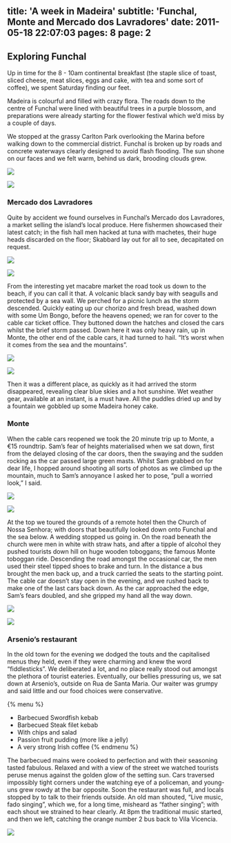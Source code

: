 title: 'A week in Madeira'
subtitle: 'Funchal, Monte and Mercado dos Lavradores'
date: 2011-05-18 22:07:03
pages: 8
page: 2
---

## Exploring Funchal

Up in time for the 8 - 10am continental breakfast (the staple slice of toast, sliced cheese, meat slices, eggs and cake, with tea and some sort of coffee), we spent Saturday finding our feet.

Madeira is colourful and filled with crazy flora. The roads down to the centre of Funchal were lined with beautiful trees in a purple blossom, and preparations were already starting for the flower festival which we’d miss by a couple of days.

We stopped at the grassy Carlton Park overlooking the Marina before walking down to the commercial district. Funchal is broken up by roads and concrete waterways clearly designed to avoid flash flooding. The sun shone on our faces and we felt warm, behind us dark, brooding clouds grew.

[![](http://host.trivialbeing.org/up/small/madeira-005-carlton-park-funchal.jpg)](http://host.trivialbeing.org/up/madeira-005-carlton-park-funchal.jpg)

[![](http://host.trivialbeing.org/up/small/madeira-007-funchal-roundabout.jpg)](http://host.trivialbeing.org/up/madeira-007-funchal-roundabout.jpg)

### Mercado dos Lavradores

Quite by accident we found ourselves in Funchal’s Mercado dos Lavradores, a market selling the island’s local produce. Here fishermen showcased their latest catch; in the fish hall men hacked at tuna with machetes, their huge heads discarded on the floor; Skabbard lay out for all to see, decapitated on request.

[![](http://host.trivialbeing.org/up/small/madeira-008-mercado-dos-lavradores-funchal.jpg)](http://host.trivialbeing.org/up/madeira-008-mercado-dos-lavradores-funchal.jpg)

[![](http://host.trivialbeing.org/up/small/madeira-012-grumpy-fish-head-man.jpg)](http://host.trivialbeing.org/up/madeira-012-grumpy-fish-head-man.jpg)

From the interesting yet macabre market the road took us down to the beach, if you can call it that. A volcanic black sandy bay with seagulls and protected by a sea wall. We perched for a picnic lunch as the storm descended. Quickly eating up our chorizo and fresh bread, washed down with some Um Bongo, before the heavens opened; we ran for cover to the cable car ticket office. They buttoned down the hatches and closed the cars whilst the brief storm passed. Down here it was only heavy rain, up in Monte, the other end of the cable cars, it had turned to hail. “It’s worst when it comes from the sea and the mountains”.

[![](http://host.trivialbeing.org/up/small/madeira-013-um-bongo.jpg)](http://host.trivialbeing.org/up/madeira-013-um-bongo.jpg)

[![](http://host.trivialbeing.org/up/small/madeira-016-storm-coming.jpg)](http://host.trivialbeing.org/up/madeira-016-storm-coming.jpg)

Then it was a different place, as quickly as it had arrived the storm disappeared, revealing clear blue skies and a hot sunshine. Wet weather gear, available at an instant, is a must have. All the puddles dried up and by a fountain we gobbled up some Madeira honey cake.

### Monte

When the cable cars reopened we took the 20 minute trip up to Monte, a €15 roundtrip. Sam’s fear of heights materialised when we sat down, first from the delayed closing of the car doors, then the swaying and the sudden rocking as the car passed large green masts. Whilst Sam grabbed on for dear life, I hopped around shooting all sorts of photos as we climbed up the mountain, much to Sam’s annoyance I asked her to pose,  “pull a worried look,” I said.

[![](http://host.trivialbeing.org/up/small/madeira-017-panicked.jpg)](http://host.trivialbeing.org/up/madeira-017-panicked.jpg)

[![](http://host.trivialbeing.org/up/small/madeira-018-funchal-cable-car.jpg)](http://host.trivialbeing.org/up/madeira-018-funchal-cable-car.jpg)

At the top we toured the grounds of a remote hotel then the Church of Nossa Senhora; with doors that beautifully looked down onto Funchal and the sea below. A wedding stopped us going in. On the road beneath the church were men in white with straw hats, and after a tipple of alcohol they pushed tourists down hill on huge wooden toboggans; the famous Monte toboggan ride. Descending the road amongst the occasional car, the men used their steel tipped shoes to brake and turn. In the distance a bus brought the men back up, and a truck carried the seats to the starting point. The cable car doesn’t stay open in the evening, and we rushed back to make one of the last cars back down. As the car approached the edge, Sam’s fears doubled, and she gripped my hand all the way down.

[![](http://host.trivialbeing.org/up/small/madeira-029-nossa-senhora-church.jpg)](http://host.trivialbeing.org/up/madeira-029-nossa-senhora-church.jpg)

[![](http://host.trivialbeing.org/up/small/madeira-028-monte-toboggan-ride.jpg)](http://host.trivialbeing.org/up/madeira-028-monte-toboggan-ride.jpg)

### Arsenio’s restaurant

In the old town for the evening we dodged the touts and the capitalised menus they held, even if they were charming and knew the word “fiddlesticks”. We deliberated a lot, and no place really stood out amongst the plethora of tourist eateries. Eventually, our bellies pressuring us, we sat down at Arsenio’s, outside on Rua de Santa Maria. Our waiter was grumpy and said little and our food choices were conservative.

{% menu %}
* Barbecued Swordfish kebab
* Barbecued Steak filet kebab
* With chips and salad
* Passion fruit pudding (more like a jelly)
* A very strong Irish coffee
{% endmenu %}

The barbecued mains were cooked to perfection and with their seasoning tasted fabulous. Relaxed and with a view of the street we watched tourists peruse menus against the golden glow of the setting sun. Cars traversed impossibly tight corners under the watching eye of a policeman, and young-uns grew rowdy at the bar opposite. Soon the restaurant was full, and locals stopped by to talk to their friends outside. An old man shouted, “Live music, fado singing”, which we, for a long time, misheard as “father singing”; with each shout we strained to hear clearly. At 8pm the traditional music started, and then we left, catching the orange number 2 bus back to Vila Vicencia.

[![](http://host.trivialbeing.org/up/small/madeira-031-arsenios.jpg)](http://host.trivialbeing.org/up/madeira-031-arsenios.jpg)
